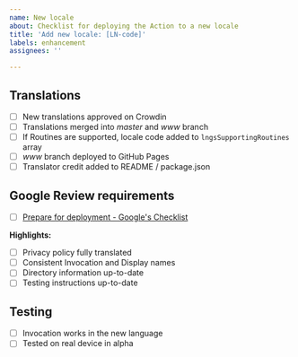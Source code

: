 ```yaml
---
name: New locale
about: Checklist for deploying the Action to a new locale
title: 'Add new locale: [LN-code]'
labels: enhancement
assignees: ''

---
```


## Translations
- [ ] New translations approved on Crowdin
- [ ] Translations merged into _master_ and _www_ branch
- [ ] If Routines are supported, locale code added to `lngsSupportingRoutines` array
- [ ] _www_ branch deployed to GitHub Pages
- [ ] Translator credit added to README / package.json

## Google Review requirements
- [ ] [Prepare for deployment - Google's Checklist](https://developers.google.com/actions/distribute/#prepare_for_deployment)

**Highlights:**
- [ ] Privacy policy fully translated
- [ ] Consistent Invocation and Display names
- [ ] Directory information up-to-date
- [ ] Testing instructions up-to-date

## Testing
- [ ] Invocation works in the new language
- [ ] Tested on real device in alpha
